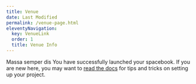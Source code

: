 ```yaml
---
title: Venue
date: Last Modified 
permalink: /venue-page.html
eleventyNavigation:
  key: VenueLink
  order: 1
  title: Venue Info
---
```

Massa semper dis You have successfully launched your spacebook. If you are new here, you may want to [read the docs](https://spacebook.app/) for tips and tricks on setting up your project.
